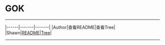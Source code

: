 # GOK
****
|------|-------|-------|
|Author|查看README|查看Tree|
|Shawn|[README](/README.md)|[Tree](/Tree.md)|
****

